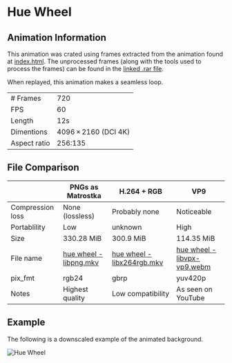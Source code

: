 # Hue Wheel
## Animation Information

This animation was crated using frames extracted from the animation found at [index.html](./index.html). The unprocessed frames (along with the tools used to process the frames) can be found in the [linked .rar file](hue%20wheel%20-%20frames.md).

When replayed, this animation makes a seamless loop.

| | |
|---|---|
| # Frames | 720 |
| FPS | 60 |
| Length | 12s |
| Dimentions | 4096 × 2160 (DCI 4K) |
| Aspect ratio | 256:135 |

## File Comparison

|                  | PNGs as Matrostka | H.264 + RGB       | VP9                |
|------------------|-------------------|-------------------|--------------------|
| Compression loss | None (lossless)   | Probably none     | Noticeable         |
| Portablility     | Low               | unknown           | High               |
| Size             | 330.28 MiB        | 300.9 MiB         | 114.35 MiB         |
| File name        | [hue wheel - libpng.mkv](hue%20wheel%20-%20libpng.md) | [hue wheel - libx264rgb.mkv](hue%20wheel%20-%20libx264rgb.md) | [hue wheel - libvpx-vp9.webm](hue%20wheel%20-%20libvpx-vp9.md) |
| pix_fmt          | rgb24             | gbrp              | yuv420p            |
| Notes            | Highest quality   | Low compatibility | As seen on YouTube |

## Example

The following is a downscaled example of the animated background.

![Hue Wheel](hue%20wheel%20-%20example.gif)